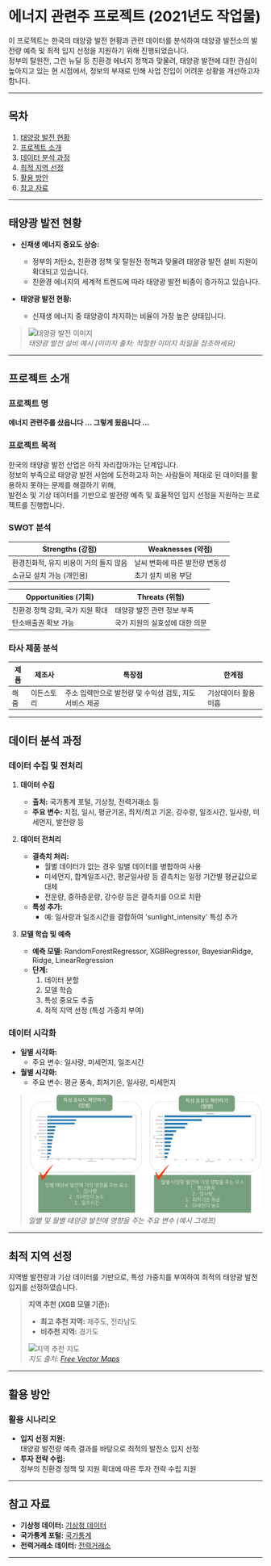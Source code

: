 # 에너지 관련주 프로젝트 (2021년도 작업물)

이 프로젝트는 한국의 태양광 발전 현황과 관련 데이터를 분석하여 태양광 발전소의 발전량 예측 및 최적 입지 선정을 지원하기 위해 진행되었습니다.  
정부의 탈원전, 그린 뉴딜 등 친환경 에너지 정책과 맞물려, 태양광 발전에 대한 관심이 높아지고 있는 현 시점에서, 정보의 부재로 인해 사업 진입이 어려운 상황을 개선하고자 합니다.

---

## 목차

1. [태양광 발전 현황](#태양광-발전-현황)
2. [프로젝트 소개](#프로젝트-소개)
3. [데이터 분석 과정](#데이터-분석-과정)
4. [최적 지역 선정](#최적-지역-선정)
5. [활용 방안](#활용-방안)
6. [참고 자료](#참고-자료)

---

## 태양광 발전 현황

- **신재생 에너지 중요도 상승:**  
  - 정부의 저탄소, 친환경 정책 및 탈원전 정책과 맞물려 태양광 발전 설비 지원이 확대되고 있습니다.
  - 친환경 에너지의 세계적 트렌드에 따라 태양광 발전 비중이 증가하고 있습니다.

- **태양광 발전 현황:**  
  - 신재생 에너지 중 태양광이 차지하는 비율이 가장 높은 상태입니다.

> ![태양광 발전 이미지](images/solar_power.jpg)  
> *태양광 발전 설비 예시 (이미지 출처: 적절한 이미지 파일을 참조하세요)*

---

## 프로젝트 소개

### 프로젝트 명
**에너지 관련주를 샀읍니다 … 그렇게 됬읍니다 …**

### 프로젝트 목적
한국의 태양광 발전 산업은 아직 자리잡아가는 단계입니다.  
정보의 부족으로 태양광 발전 사업에 도전하고자 하는 사람들이 제대로 된 데이터를 활용하지 못하는 문제를 해결하기 위해,  
발전소 및 기상 데이터를 기반으로 발전량 예측 및 효율적인 입지 선정을 지원하는 프로젝트를 진행합니다.

### SWOT 분석

| Strengths (강점)                            | Weaknesses (약점)                  |
|---------------------------------------------|-----------------------------------|
| 환경친화적, 유지 비용이 거의 들지 않음       | 날씨 변화에 따른 발전량 변동성     |
| 소규모 설치 가능 (개인용)                    | 초기 설치 비용 부담                |

| Opportunities (기회)                        | Threats (위협)                      |
|---------------------------------------------|-------------------------------------|
| 친환경 정책 강화, 국가 지원 확대            | 태양광 발전 관련 정보 부족            |
| 탄소배출권 확보 가능                         | 국가 지원의 실효성에 대한 의문        |

### 타사 제품 분석

| 제품    | 제조사      | 특장점                                            | 한계점                             |
|---------|-------------|---------------------------------------------------|------------------------------------|
| 해줌    | 이든스토리  | 주소 입력만으로 발전량 및 수익성 검토, 지도 서비스 제공 | 기상데이터 활용 미흡               |

---

## 데이터 분석 과정

### 데이터 수집 및 전처리

1. **데이터 수집**  
   - **출처:** 국가통계 포털, 기상청, 전력거래소 등  
   - **주요 변수:** 지점, 일시, 평균기온, 최저/최고 기온, 강수량, 일조시간, 일사량, 미세먼지, 발전량 등

2. **데이터 전처리**  
   - **결측치 처리:**  
     - 월별 데이터가 없는 경우 일별 데이터를 병합하여 사용  
     - 미세먼지, 합계일조시간, 평균일사량 등 결측치는 일정 기간별 평균값으로 대체  
     - 전운량, 중하층운량, 강수량 등은 결측치를 0으로 치환
   - **특성 추가:**  
     - 예: 일사량과 일조시간을 결합하여 'sunlight_intensity' 특성 추가


3. **모델 학습 및 예측**  
   - **예측 모델:** RandomForestRegressor, XGBRegressor, BayesianRidge, Ridge, LinearRegression  
   - **단계:**  
     1. 데이터 분할  
     2. 모델 학습  
     3. 특성 중요도 추출  
     4. 최적 지역 선정 (특성 가중치 부여)

### 데이터 시각화

- **일별 시각화:**  
  - 주요 변수: 일사량, 미세먼지, 일조시간
- **월별 시각화:**  
  - 주요 변수: 평균 풍속, 최저기온, 일사량, 미세먼지

> ![특성 중요도 그래프](images/feature_importance.png)  
> *일별 및 월별 태양광 발전에 영향을 주는 주요 변수 (예시 그래프)*

---

## 최적 지역 선정

지역별 발전량과 기상 데이터를 기반으로, 특성 가중치를 부여하여 최적의 태양광 발전 입지를 선정하였습니다.

> **지역 추천 (XGB 모델 기준):**  
> - **최고 추천 지역:** 제주도, 전라남도  
> - **비추천 지역:** 경기도  
> 
> ![지역 추천 지도](images/regional_recommendation.png)  
> *지도 출처: [Free Vector Maps](https://freevectormaps.com/south-korea/KR-EPS-01-0002)*

---

## 활용 방안


### 활용 시나리오

- **입지 선정 지원:**  
  태양광 발전량 예측 결과를 바탕으로 최적의 발전소 입지 선정
- **투자 전략 수립:**  
  정부의 친환경 정책 및 지원 확대에 따른 투자 전략 수립 지원

---

## 참고 자료

- **기상청 데이터:** [기상청 데이터](https://data.kma.go.kr)
- **국가통계 포털:** [국가통계](http://kosis.kr)
- **전력거래소 데이터:** [전력거래소](http://epsis.kpx.or.kr)

---

